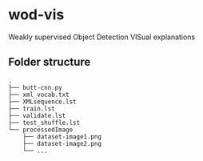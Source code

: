 # wod-vis
Weakly supervised Object Detection VISual explanations

## Folder structure
```
.
├── butt-cnn.py
├── xml_vocab.txt
├── XMLsequence.lst
├── train.lst
├── validate.lst
├── test_shuffle.lst
└── processedImage
    ├── dataset-image1.png
    ├── dataset-image2.png
    └── ...
```
